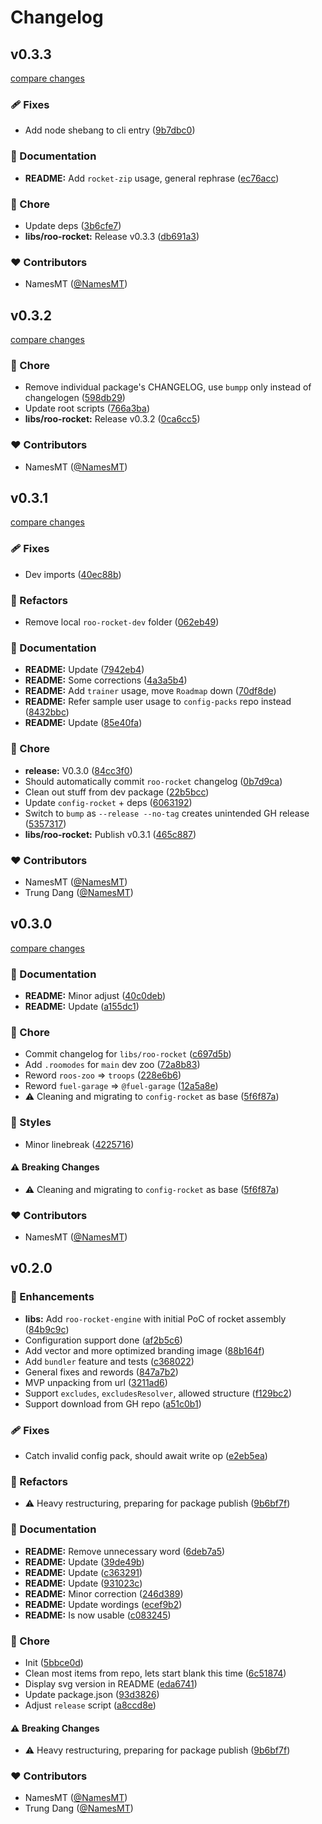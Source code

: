 # Changelog


## v0.3.3

[compare changes](https://github.com/namesmt/roo-rocket/compare/v0.3.2...v0.3.3)

### 🩹 Fixes

- Add node shebang to cli entry ([9b7dbc0](https://github.com/namesmt/roo-rocket/commit/9b7dbc0))

### 📖 Documentation

- **README:** Add `rocket-zip` usage, general rephrase ([ec76acc](https://github.com/namesmt/roo-rocket/commit/ec76acc))

### 🏡 Chore

- Update deps ([3b6cfe7](https://github.com/namesmt/roo-rocket/commit/3b6cfe7))
- **libs/roo-rocket:** Release v0.3.3 ([db691a3](https://github.com/namesmt/roo-rocket/commit/db691a3))

### ❤️ Contributors

- NamesMT ([@NamesMT](https://github.com/NamesMT))

## v0.3.2

[compare changes](https://github.com/namesmt/roo-rocket/compare/ls...v0.3.2)

### 🏡 Chore

- Remove individual package's CHANGELOG, use `bumpp` only instead of changelogen ([598db29](https://github.com/namesmt/roo-rocket/commit/598db29))
- Update root scripts ([766a3ba](https://github.com/namesmt/roo-rocket/commit/766a3ba))
- **libs/roo-rocket:** Release v0.3.2 ([0ca6cc5](https://github.com/namesmt/roo-rocket/commit/0ca6cc5))

### ❤️ Contributors

- NamesMT ([@NamesMT](https://github.com/NamesMT))

## v0.3.1

[compare changes](https://github.com/namesmt/roo-rocket/compare/v0.3.0...v0.3.1)

### 🩹 Fixes

- Dev imports ([40ec88b](https://github.com/namesmt/roo-rocket/commit/40ec88b))

### 💅 Refactors

- Remove local `roo-rocket-dev` folder ([062eb49](https://github.com/namesmt/roo-rocket/commit/062eb49))

### 📖 Documentation

- **README:** Update ([7942eb4](https://github.com/namesmt/roo-rocket/commit/7942eb4))
- **README:** Some corrections ([4a3a5b4](https://github.com/namesmt/roo-rocket/commit/4a3a5b4))
- **README:** Add `trainer` usage, move `Roadmap` down ([70df8de](https://github.com/namesmt/roo-rocket/commit/70df8de))
- **README:** Refer sample user usage to `config-packs` repo instead ([8432bbc](https://github.com/namesmt/roo-rocket/commit/8432bbc))
- **README:** Update ([85e40fa](https://github.com/namesmt/roo-rocket/commit/85e40fa))

### 🏡 Chore

- **release:** V0.3.0 ([84cc3f0](https://github.com/namesmt/roo-rocket/commit/84cc3f0))
- Should automatically commit `roo-rocket` changelog ([0b7d9ca](https://github.com/namesmt/roo-rocket/commit/0b7d9ca))
- Clean out stuff from dev package ([22b5bcc](https://github.com/namesmt/roo-rocket/commit/22b5bcc))
- Update `config-rocket` + deps ([6063192](https://github.com/namesmt/roo-rocket/commit/6063192))
- Switch to `bump` as `--release --no-tag` creates unintended GH release ([5357317](https://github.com/namesmt/roo-rocket/commit/5357317))
- **libs/roo-rocket:** Publish v0.3.1 ([465c887](https://github.com/namesmt/roo-rocket/commit/465c887))

### ❤️ Contributors

- NamesMT ([@NamesMT](https://github.com/NamesMT))
- Trung Dang ([@NamesMT](https://github.com/NamesMT))

## v0.3.0

[compare changes](https://github.com/namesmt/roo-rocket/compare/v0.2.0...v0.3.0)

### 📖 Documentation

- **README:** Minor adjust ([40c0deb](https://github.com/namesmt/roo-rocket/commit/40c0deb))
- **README:** Update ([a155dc1](https://github.com/namesmt/roo-rocket/commit/a155dc1))

### 🏡 Chore

- Commit changelog for `libs/roo-rocket` ([c697d5b](https://github.com/namesmt/roo-rocket/commit/c697d5b))
- Add `.roomodes` for `main` dev zoo ([72a8b83](https://github.com/namesmt/roo-rocket/commit/72a8b83))
- Reword `roos-zoo` => `troops` ([228e6b6](https://github.com/namesmt/roo-rocket/commit/228e6b6))
- Reword `fuel-garage` => `@fuel-garage` ([12a5a8e](https://github.com/namesmt/roo-rocket/commit/12a5a8e))
- ⚠️  Cleaning and migrating to `config-rocket` as base ([5f6f87a](https://github.com/namesmt/roo-rocket/commit/5f6f87a))

### 🎨 Styles

- Minor linebreak ([4225716](https://github.com/namesmt/roo-rocket/commit/4225716))

#### ⚠️ Breaking Changes

- ⚠️  Cleaning and migrating to `config-rocket` as base ([5f6f87a](https://github.com/namesmt/roo-rocket/commit/5f6f87a))

### ❤️ Contributors

- NamesMT ([@NamesMT](https://github.com/NamesMT))

## v0.2.0


### 🚀 Enhancements

- **libs:** Add `roo-rocket-engine` with initial PoC of rocket assembly ([84b9c9c](https://github.com/namesmt/roo-rocket/commit/84b9c9c))
- Configuration support done ([af2b5c6](https://github.com/namesmt/roo-rocket/commit/af2b5c6))
- Add vector and more optimized branding image ([88b164f](https://github.com/namesmt/roo-rocket/commit/88b164f))
- Add `bundler` feature and tests ([c368022](https://github.com/namesmt/roo-rocket/commit/c368022))
- General fixes and rewords ([847a7b2](https://github.com/namesmt/roo-rocket/commit/847a7b2))
- MVP unpacking from url ([3211ad6](https://github.com/namesmt/roo-rocket/commit/3211ad6))
- Support `excludes`, `excludesResolver`, allowed structure ([f129bc2](https://github.com/namesmt/roo-rocket/commit/f129bc2))
- Support download from GH repo ([a51c0b1](https://github.com/namesmt/roo-rocket/commit/a51c0b1))

### 🩹 Fixes

- Catch invalid config pack, should await write op ([e2eb5ea](https://github.com/namesmt/roo-rocket/commit/e2eb5ea))

### 💅 Refactors

- ⚠️  Heavy restructuring, preparing for package publish ([9b6bf7f](https://github.com/namesmt/roo-rocket/commit/9b6bf7f))

### 📖 Documentation

- **README:** Remove unnecessary word ([6deb7a5](https://github.com/namesmt/roo-rocket/commit/6deb7a5))
- **README:** Update ([39de49b](https://github.com/namesmt/roo-rocket/commit/39de49b))
- **README:** Update ([c363291](https://github.com/namesmt/roo-rocket/commit/c363291))
- **README:** Update ([931023c](https://github.com/namesmt/roo-rocket/commit/931023c))
- **README:** Minor correction ([246d389](https://github.com/namesmt/roo-rocket/commit/246d389))
- **README:** Update wordings ([ecef9b2](https://github.com/namesmt/roo-rocket/commit/ecef9b2))
- **README:** Is now usable ([c083245](https://github.com/namesmt/roo-rocket/commit/c083245))

### 🏡 Chore

- Init ([5bbce0d](https://github.com/namesmt/roo-rocket/commit/5bbce0d))
- Clean most items from repo, lets start blank this time ([6c51874](https://github.com/namesmt/roo-rocket/commit/6c51874))
- Display svg version in README ([eda6741](https://github.com/namesmt/roo-rocket/commit/eda6741))
- Update package.json ([93d3826](https://github.com/namesmt/roo-rocket/commit/93d3826))
- Adjust `release` script ([a8ccd8e](https://github.com/namesmt/roo-rocket/commit/a8ccd8e))

#### ⚠️ Breaking Changes

- ⚠️  Heavy restructuring, preparing for package publish ([9b6bf7f](https://github.com/namesmt/roo-rocket/commit/9b6bf7f))

### ❤️ Contributors

- NamesMT ([@NamesMT](https://github.com/NamesMT))
- Trung Dang ([@NamesMT](https://github.com/NamesMT))

